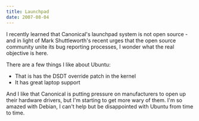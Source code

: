 ```yaml
---
title: Launchpad
date: 2007-08-04
---
```

I recently learned that Canonical's launchpad system is not open source - and in light of Mark Shuttleworth's recent urges that the open source community unite its bug reporting processes, I wonder what the real objective is here.

There are a few things I like about Ubuntu:

<ul><li>That is has the DSDT override patch in the kernel</li><li>It has great laptop support</li></ul>

And I like that Canonical is putting pressure on manufacturers to open up their hardware drivers, but I'm starting to get more wary of them. I'm so amazed with Debian, I can't help but be disappointed with Ubuntu from time to time.

